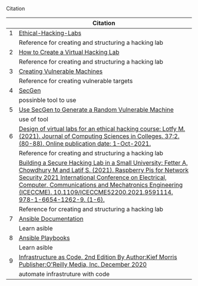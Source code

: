 Citation

|  |   Citation	|   
|  ---  |---	|
|  1     |	 [Ethical-Hacking-Labs](https://github.com/Samsar4/Ethical-Hacking-Labs/tree/master)|
|       |	 Reference for creating and structuring a hacking lab   |
|   2    |	[How to Create a Virtual Hacking Lab](https://www.stationx.net/how-to-create-a-virtual-hacking-lab/)    |
|       |	 Reference for creating and structuring a hacking lab   |
| 3    | [Creating Vulnerable Machines](https://kavigihan.medium.com/creating-vulnerable-machines-beginner-guide-fbddc835949d)|
|     | Reference for creating vulnerable targets |
|  4   | [SecGen](https://github.com/cliffe/SecGen/) |
|     | possinble tool to use |
|   5  | [Use SecGen to Generate a Random Vulnerable Machine](https://null-byte.wonderhowto.com/how-to/use-secgen-generate-random-vulnerable-machine-0179567/) |
|     | use of tool |
|  6 	|  [Design of virtual labs for an ethical hacking course: Lotfy M. (2021). Journal of Computing Sciences in Colleges. 37:2. (80-88). Online publication date: 1-Oct-2021.](https://dl-acm-org.cobalt.champlain.edu/doi/10.5555/3417608.3417611)| 
|   	| Reference for creating and structuring a hacking lab  	|   	
|    	| [Building a Secure Hacking Lab in a Small University: Fetter A, Chowdhury M and Latif S. (2021). Raspberry Pis for Network Security 2021 International Conference on Electrical, Computer, Communications and Mechatronics Engineering (ICECCME). 10.1109/ICECCME52200.2021.9591114. 978-1-6654-1262-9. (1-6).](https://dl-acm-org.cobalt.champlain.edu/doi/10.1145/3059009.3072982)|   	
|   	| Reference for creating and structuring a hacking lab 	| 
|  7 	| [Ansible Documentation](https://docs.ansible.com/ansible/latest/os_guide/windows_faq.html#windows-faq-ansible)| 
|   	| Learn asible 	| 
|  8 	| [Ansible Playbooks](https://docs.ansible.com/ansible/latest/playbook_guide/playbooks_intro.html#playbook-syntax)| 
|   	|  Learn asible 	| 
|  9	| [Infrastructure as Code, 2nd Edition By Author:Kief Morris Publisher:O'Reilly Media, Inc. December 2020](https://learning.oreilly.com/library/view/infrastructure-as-code/9781098114664/) 	| 
|   	| automate infrastruture with code 	| 
